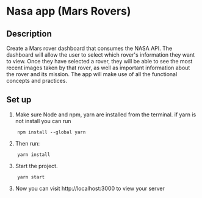# Nasa app (Mars Rovers)

## Description

Create a Mars rover dashboard that consumes the NASA API. The dashboard will allow the user to select which rover's information they want to view. Once they have selected a rover, they will be able to see the most recent images taken by that rover, as well as important information about the rover and its mission. The app will make use of all the functional concepts and practices.


## Set up
1. Make sure Node and npm, yarn are installed from the terminal. if yarn is not install you can run
```
    npm install --global yarn
```
2.  Then run:

```
    yarn install
```

3. Start the project.

```
    yarn start
```

3. Now you can visit http://localhost:3000 to view your server
